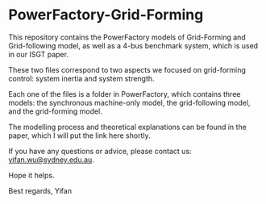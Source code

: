 # PowerFactory-Grid-Forming
This repository contains the PowerFactory models of Grid-Forming and Grid-following model, as well as a 4-bus benchmark system, which is used in our ISGT paper.

These two files correspond to two aspects we focused on grid-forming control: system inertia and system strength.

Each one of the files is a folder in PowerFactory, which contains three models: the synchronous machine-only model, the grid-following model, and the grid-forming model.

The modelling process and theoretical explanations can be found in the paper, which I will put the link here shortly.

If you have any questions or advice, please contact us: yifan.wu@sydney.edu.au.

Hope it helps.

Best regards,
Yifan

